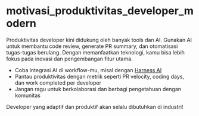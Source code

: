 # motivasi_produktivitas_developer_modern

Produktivitas developer kini didukung oleh banyak tools dan AI. Gunakan AI untuk membantu code review, generate PR summary, dan otomatisasi tugas-tugas berulang. Dengan memanfaatkan teknologi, kamu bisa lebih fokus pada inovasi dan pengembangan fitur utama.

- Coba integrasi AI di workflow-mu, misal dengan [Harness AI](https://developer.harness.io/docs/code-repository/pull-requests/aida-code-pr)
- Pantau produktivitas dengan metrik seperti PR velocity, coding days, dan work completed per developer
- Jangan ragu untuk berkolaborasi dan berbagi pengetahuan dengan komunitas

Developer yang adaptif dan produktif akan selalu dibutuhkan di industri!
